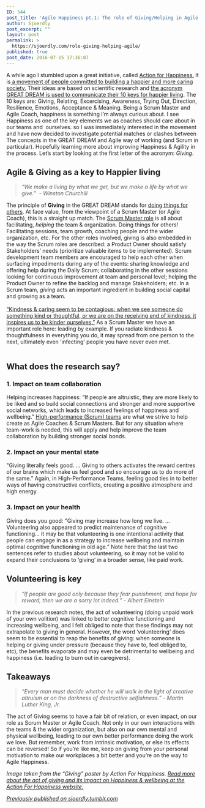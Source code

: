 ```yaml
---
ID: 544
post_title: 'Agile Happiness pt.1: The role of Giving/Helping in Agile'
author: Sjoerdly
post_excerpt: ""
layout: post
permalink: >
  https://sjoerdly.com/role-giving-helping-agile/
published: true
post_date: 2016-07-15 17:36:07
---
```

<!-- wp:paragraph -->
<p>A while ago I stumbled upon a great initiative, called&nbsp;<a rel="noreferrer noopener" href="https://t.umblr.com/redirect?z=http%3A%2F%2Fwww.actionforhappiness.org%2F&amp;t=YTI1NzRjMDcwMmQzOTNlOGI3M2VmMzY2NDdiZDJkNmEwYzQ2N2E1ZixvQkFqd1RpMA%3D%3D&amp;b=t%3A9bWr_sUaKYO7UZ4h6y05xA&amp;p=http%3A%2F%2Fsjoerdly.tumblr.com%2Fpost%2F147447347732%2Fagile-happiness-pt1-the-role-of-givinghelping&amp;m=1" target="_blank">Action for Happiness.</a>&nbsp;It is<a rel="noreferrer noopener" href="https://t.umblr.com/redirect?z=http%3A%2F%2Fwww.actionforhappiness.org%2Fabout-us&amp;t=NDk0ZDIxMGNjNzcyMjlhZmJjNWViMGYxNWM5YWM4OTY0OTUxOTk1YyxvQkFqd1RpMA%3D%3D&amp;b=t%3A9bWr_sUaKYO7UZ4h6y05xA&amp;p=http%3A%2F%2Fsjoerdly.tumblr.com%2Fpost%2F147447347732%2Fagile-happiness-pt1-the-role-of-givinghelping&amp;m=1" target="_blank">&nbsp;a movement of people committed to building a happier and more caring society.</a>&nbsp;Their ideas are based on scientific research and&nbsp;<a rel="noreferrer noopener" href="https://t.umblr.com/redirect?z=http%3A%2F%2Fwww.actionforhappiness.org%2F10-keys-to-happier-living&amp;t=NGJlZmUwODVjMGQ4OTUwNDFjNDc0NDVjM2Y1YjM5N2M3NTQyZjJjMCxvQkFqd1RpMA%3D%3D&amp;b=t%3A9bWr_sUaKYO7UZ4h6y05xA&amp;p=http%3A%2F%2Fsjoerdly.tumblr.com%2Fpost%2F147447347732%2Fagile-happiness-pt1-the-role-of-givinghelping&amp;m=1" target="_blank">the acronym GREAT DREAM is used to communicate their 10 keys for happier living</a>. The 10 keys are: Giving, Relating, Excercising, Awareness, Trying Out, Direction, Resilience, Emotions, Acceptance &amp; Meaning. Being a Scrum Master and Agile Coach, happiness is something I’m always curious about. I see Happiness as one of the key elements we as coaches should care about in our teams and &nbsp;ourselves. so I was immediately interested in the movement and have now decided to investigate potential matches or clashes between The concepts in the GREAT DREAM and Agile way of working (and Scrum in particular). Hopefully learning more about improving Happiness &amp; Agility in the process. Let’s start by looking at the first letter of the acronym:&nbsp;<em>Giving</em>.&nbsp;</p>
<!-- /wp:paragraph -->

<!-- wp:heading -->
<h2><strong>Agile &amp; Giving as a key to Happier living</strong><br></h2>
<!-- /wp:heading -->

<!-- wp:quote -->
<blockquote class="wp-block-quote"><p><em>“We make a living by what we get, but we make a life by what we give.” &nbsp;- Winston Churchill</em></p></blockquote>
<!-- /wp:quote -->

<!-- wp:paragraph -->
<p>The principle of <strong>Giving</strong> in the GREAT DREAM stands for <a rel="noreferrer noopener" aria-label=" (opens in a new tab)" href="http://www.actionforhappiness.org/10-keys-to-happier-living/do-things-for-others" target="_blank">doing things for others</a>. At face value, from the viewpoint of a Scrum Master (or Agile Coach), this is a straight up match. The <a rel="noreferrer noopener" aria-label=" (opens in a new tab)" href="https://www.scrumguides.org/scrum-guide.html#team-sm" target="_blank">Scrum Master role</a> is all about facilitating, <em>helping </em>the team &amp; organization. Doing things for others! Facilitating sessions, team growth, coaching people and the wider organization, etc. For the other roles involved, giving is also embedded in the way the Scrum roles are described: a Product Owner should satisfy Stakeholders’ needs (prioritize valuable items to be implemented). Scrum development team members are encouraged to help each other when surfacing impediments during any of the events: sharing knowledge and offering help during the Daily Scrum; collaborating in the other sessions looking for continuous improvement at team and personal level; helping the Product Owner to refine the backlog and manage Stakeholders; etc. In a Scrum team, <em>giving </em>acts an important ingredient in building social capital and growing as a team. <br><br><a rel="noreferrer noopener" aria-label=" (opens in a new tab)" href="http://www.actionforhappiness.org/10-keys-to-happier-living/do-things-for-others/details" target="_blank">“Kindness &amp; caring seem to be contagious: when we see someone do something kind or thoughtful, or we are on the receiving end of kindness, it inspires us to be kinder ourselves.”</a> As a Scrum Master we have an important role here: leading by example. If you radiate kindness &amp; thoughtfulness in everything you do, it may spread from one person to the next, ultimately even ‘infecting’ people you have never even met.</p>
<!-- /wp:paragraph -->

<!-- wp:image {"id":548} -->
<figure class="wp-block-image"><img src="https://sjoerdly.com/wp/wp-content/uploads/2016/07/feelgood_dogood.png" alt="" class="wp-image-548"/></figure>
<!-- /wp:image -->

<!-- wp:heading -->
<h2><strong>What does the research say?</strong><br></h2>
<!-- /wp:heading -->

<!-- wp:heading {"level":3} -->
<h3>1. Impact on team collaboration</h3>
<!-- /wp:heading -->

<!-- wp:paragraph -->
<p>Helping increases happiness: “If people are altruistic, they are more likely to be liked and so build social connections and stronger and more supportive social networks, which leads to increased feelings of happiness and wellbeing.” <a href="https://en.wikipedia.org/wiki/High-performance_teams" target="_blank" rel="noreferrer noopener" aria-label=" (opens in a new tab)">High-performance (Scrum) teams</a> are what we strive to help create as Agile Coaches &amp; Scrum Masters. But for any situation where team-work is needed, this will apply and help improve the team collaboration by building stronger social bonds.</p>
<!-- /wp:paragraph -->

<!-- wp:heading {"level":3} -->
<h3>2. Impact on your mental state</h3>
<!-- /wp:heading -->

<!-- wp:paragraph -->
<p>"Giving literally feels good. … Giving to others activates the reward centres of our brains which make us feel good and so encourage us to do more of the same.” Again, in High-Performance Teams, feeling good ties in to better ways of having constructive conflicts, creating a positive atmosphere and high energy.&nbsp;</p>
<!-- /wp:paragraph -->

<!-- wp:heading {"level":3} -->
<h3>3. Impact on your health</h3>
<!-- /wp:heading -->

<!-- wp:paragraph -->
<p>Giving does you good: "Giving may increase how long we live. … Volunteering also appeared to predict maintenance of cognitive functioning… it may be that volunteering is one intentional activity that people can engage in as a strategy to increase wellbeing and maintain optimal cognitive functioning in old age.” Note here that the last two sentences refer to studies about volunteering, so it may not be valid to expand their conclusions to ‘giving’ in a broader sense, like paid work.</p>
<!-- /wp:paragraph -->

<!-- wp:heading -->
<h2><strong>Volunteering is key</strong></h2>
<!-- /wp:heading -->

<!-- wp:quote -->
<blockquote class="wp-block-quote"><p><em>“If people are good only because they fear punishment, and hope for reward, then we are a sorry lot indeed.” - Albert Einstein</em></p></blockquote>
<!-- /wp:quote -->

<!-- wp:paragraph -->
<p>In the previous research notes, the act of volunteering (doing unpaid work of your own volition) was linked to better cognitive functioning and increasing wellbeing, and I felt obliged to note that these findings may not extrapolate to giving in general. However, the word ‘volunteering’ does seem to be essential to reap the benefits of giving: when someone is helping or giving under pressure (because they have to, feel obliged to, etc), the benefits evaporate and may even be detrimental to wellbeing and happiness (i.e. leading to burn out in caregivers).</p>
<!-- /wp:paragraph -->

<!-- wp:heading -->
<h2><strong>Takeaways</strong></h2>
<!-- /wp:heading -->

<!-- wp:quote -->
<blockquote class="wp-block-quote"><p><em>“Every man must decide whether he will walk in the light of creative altruism or on the darkness of destructive selfishness.” - Martin Luther King, Jr.</em></p></blockquote>
<!-- /wp:quote -->

<!-- wp:paragraph -->
<p>The act of Giving seems to have a fair bit of relation, or even impact, on our role as Scrum Master or Agile Coach. Not only in our own interactions with the teams &amp; the wider organization, but also on our own mental and physical wellbeing, leading to our own better performance doing the work we love. But remember, work from intrinsic motivation, or else its effects can be reversed! So if you’re like me, keep on giving from your personal motivation to make our workplaces a bit better and you’re on the way to Agile Happiness.</p>
<!-- /wp:paragraph -->

<!-- wp:paragraph -->
<p><em>Image taken from the “Giving” poster by Action For Happiness. <a href="http://www.actionforhappiness.org/10-keys-to-happier-living/do-things-for-others/details" target="_blank" rel="noreferrer noopener" aria-label=" (opens in a new tab)">Read more about the act of giving and its impact on Happiness &amp; wellbeing at the Action For Happiness website.</a></em></p>
<!-- /wp:paragraph -->

<!-- wp:paragraph -->
<p><em><a href="http://sjoerdly.tumblr.com/post/147447347732/agile-happiness-pt1-the-role-of-givinghelping">Previously published on sjoerdly.tumblr.com</a></em></p>
<!-- /wp:paragraph -->